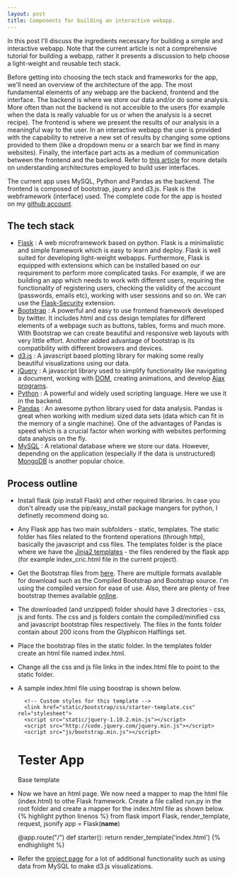 ```yaml
---
layout: post
title: Components for building an interactive webapp.
---
```


In this post I'll discuss the ingredients necessary for building a simple and interactive webapp. Note that the current article is not a comprehensive tutorial for building a webapp, rather it presents a discussion to help choose a light-weight and reusable tech stack.

Before getting into choosing the tech stack and frameworks for the app, we'll need an overview of the architecture of the app. The most fundamental elements of any webapp are the backend, frontend and the interface. The backend is where we store our data and/or do some analysis. More often than not the backend is not accesible to the users (for example when the data is really valuable for us or when the analysis is a secret recipe). The frontend is where we present the results of our analysis in a meaningful way to the user. In an interactive webapp the user is provided with the capability to retreive a new set of results by changing some options provided to them (like a dropdown menu or a search bar we find in many websites). Finally, the interface part acts as a medium of communication between the frontend and the backend. Refer to [this article](http://en.wikipedia.org/wiki/Model%E2%80%93view%E2%80%93controller) for more details on understanding architectures employed to build user interfaces.

The current app uses MySQL, Python and Pandas as the backend. The frontend is composed of bootstrap, jquery and d3.js. Flask is the webframework (interface) used. The complete code for the app is hosted on my [github account](https://github.com/bharatreddy/cricstats).

## The tech stack

- [Flask](http://flask.pocoo.org/) : A web microframework based on python. Flask is a minimalistic and simple framework which is easy to learn and deploy. Flask is well suited for developing light-weight webapps. Furthermore, Flask is equipped with extensions which can be installed based on our requirement to perform more complicated tasks. For example, if we are building an app which needs to work with different users, requiring the functionality of registering users, checking the validity of the account (passwords, emails etc), working with user sessions and so on. We can use the [Flask-Security](https://pythonhosted.org/Flask-Security/) extension.
- [Bootstrap](http://getbootstrap.com/) : A powerful and easy to use frontend framework developed by twitter. It includes html and css design templates for different elements of a webpage such as buttons, tables, forms and much more. With Bootstrap we can create beautiful and responsive web layouts with very little effort. Another added advantage of bootstrap is its compatibility with different browsers and devices.
- [d3.js](http://d3js.org/) : A javascript based plotting library for making some really beautiful visualizations using our data. 
- [jQuery](http://jquery.com/) : A javascript library used to simplify functionality like navigating a document, working with [DOM](http://en.wikipedia.org/wiki/Document_Object_Model), creating animations, and develop [Ajax programs](http://en.wikipedia.org/wiki/Ajax_(programming)).
- [Python](https://www.python.org/) : A powerful and widely used scripting language. Here we use it in the backend.
- [Pandas](http://pandas.pydata.org/) : An awesome python library used for data analysis. Pandas is great when working with medium sized data sets (data which can fit in the memory of a single machine). One of the advantages of Pandas is speed which is a crucial factor when working with websites performing data analysis on the fly.
- [MySQL](http://www.mysql.com/) : A relational database where we store our data. However, depending on the application (especially if the data is unstructured) [MongoDB](http://www.mongodb.org) is another popular choice.

## Process outline

- Install flask (pip install Flask) and other required libraries. In case you don't already use the pip/easy_install package mangers for python, I definetly recommend doing so.
- Any Flask app has two main subfolders - static, templates. The static folder has files related to the frontend operations (through http), basically the javascript and css files. The templates folder is the place where we have the [Jinja2 templates](http://jinja.pocoo.org/docs/dev/) - the files rendered by the flask app (for example index_cric.html file in the current project).
- Get the Bootstrap files from [here](http://getbootstrap.com/getting-started/#download). There are multiple formats available for download such as the Compiled Bootstrap and Bootstrap source. I'm using the compiled version for ease of use. Also, there are plenty of free bootstrap themes available [online](http://www.blacktie.co/).
- The downloaded (and unzipped) folder should have 3 directories - css, js and fonts. The css and js folders contain the compiled/minified css and javascript bootstrap files respectively. The files in the fonts folder contain about 200 icons from the Glyphicon Halflings set.
- Place the bootstrap files in the static folder. In the templates folder create an html file named index.html.
- Change all the css and js file links in the index.html file to point to the static folder.
- A sample index.html file using boostrap is shown below. 

	<!DOCTYPE html>
	<html>
	<head>
	    <meta charset="utf-8">
	    <title>Test bootstrap template</title>
	    <meta name="viewport" content="width=device-width, initial-scale=1.0">
	    <!-- Bootstrap core CSS -->
	    <link href="static/bootstrap/css/bootstrap.css" rel="stylesheet">

	    <!-- Custom styles for this template -->
	    <link href="static/bootstrap/css/starter-template.css" rel="stylesheet">
	    <script src="static/jquery-1.10.2.min.js"></script>
	    <script src="http://code.jquery.com/jquery.min.js"></script>
	    <script src="js/bootstrap.min.js"></script>
	</head>
	<body>
	  <div class="container">
        <div class="starter-template">
          <h1>Tester App</h1>
          <p class="lead" id='printUsers'>Base template</p>
        </div>
      </div>
	</body>
	</html>

- Now we have an html page. We now need a mapper to map the html file (index.html) to othe Flask framework. Create a file called run.py in the root folder and create a mapper for the index.html file as shown below.
	{% highlight python linenos %}
	from flask import Flask, render_template, request, jsonify
	app = Flask(__name__)

	@app.route("/")
	def starter():
	    return render_template('index.html')
	{% endhighlight %}    
- Refer the [project page](https://github.com/bharatreddy/cricstats) for a lot of additional functionality such as using data from MySQL to make d3.js visualizations.